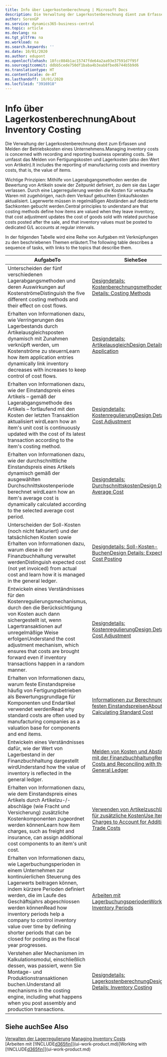 ```yaml
---
title: Info über Lagerkostenberechnung | Microsoft Docs
description: Die Verwaltung der Lagerkostenberechnung dient zum Erfassen und Melden der Betriebskosten eines Unternehmens. Sie umfasst das Melden von Fertigungskosten und Lagerkosten (also den Wert von Artikeln).
author: SorenGP
ms.service: dynamics365-business-central
ms.topic: article
ms.devlang: na
ms.tgt_pltfrm: na
ms.workload: na
ms.search.keywords: ''
ms.date: 10/01/2020
ms.author: edupont
ms.openlocfilehash: 18fcc084b1ac15747fde64a2aa93e37591d7f95f
ms.sourcegitcommit: ddbb5cede750df1baba4b3eab8fbed6744b5b9d6
ms.translationtype: HT
ms.contentlocale: de-AT
ms.lasthandoff: 10/01/2020
ms.locfileid: "3916918"
---
```

# <a name="about-inventory-costing"></a><span data-ttu-id="09154-104">Info über Lagerkostenberechnung</span><span class="sxs-lookup"><span data-stu-id="09154-104">About Inventory Costing</span></span>
<span data-ttu-id="09154-105">Die Verwaltung der Lagerkostenberechnung dient zum Erfassen und Melden der Betriebskosten eines Unternehmens.</span><span class="sxs-lookup"><span data-stu-id="09154-105">Managing inventory costs is concerned with recording and reporting business operating costs.</span></span> <span data-ttu-id="09154-106">Sie umfasst das Melden von Fertigungskosten und Lagerkosten (also den Wert von Artikeln).</span><span class="sxs-lookup"><span data-stu-id="09154-106">It includes the reporting of manufacturing costs and inventory costs, that is, the value of items.</span></span>  

 <span data-ttu-id="09154-107">Wichtige Prinzipien: Mithilfe von Lagerabgangsmethoden werden die Bewertung von Artikeln sowie der Zeitpunkt definiert, zu dem sie das Lager verlassen. Durch eine Lagerregulierung werden die Kosten für verkaufte Waren mit zugehörigen, nach dem Verkauf gebuchten Einkaufskosten aktualisiert. Lagerwerte müssen in regelmäßigen Abständen auf dedizierte Sachkonten gebucht werden.</span><span class="sxs-lookup"><span data-stu-id="09154-107">Central principles to understand are that costing methods define how items are valued when they leave inventory, that cost adjustment updates the cost of goods sold with related purchase costs posted after the sale, and that inventory values must be posted to dedicated G/L accounts at regular intervals.</span></span>  

 <span data-ttu-id="09154-108">In der folgenden Tabelle wird eine Reihe von Aufgaben mit Verknüpfungen zu den beschriebenen Themen erläutert.</span><span class="sxs-lookup"><span data-stu-id="09154-108">The following table describes a sequence of tasks, with links to the topics that describe them.</span></span>   

|<span data-ttu-id="09154-109">**Aufgabe**</span><span class="sxs-lookup"><span data-stu-id="09154-109">**To**</span></span>|<span data-ttu-id="09154-110">**Siehe**</span><span class="sxs-lookup"><span data-stu-id="09154-110">**See**</span></span>|  
|------------|-------------|  
|<span data-ttu-id="09154-111">Unterscheiden der fünf verschiedenen Lagerabgangsmethoden und deren Auswirkungen auf Kostenströme</span><span class="sxs-lookup"><span data-stu-id="09154-111">Distinguish the five different costing methods and their effect on cost flows.</span></span>|[<span data-ttu-id="09154-112">Designdetails: Kostenberechnungsmethoden</span><span class="sxs-lookup"><span data-stu-id="09154-112">Design Details: Costing Methods</span></span>](design-details-costing-methods.md)|  
|<span data-ttu-id="09154-113">Erhalten von Informationen dazu, wie Verringerungen des Lagerbestands durch Artikelausgleichsposten dynamisch mit Zunahmen verknüpft werden, um Kostenströme zu steuern</span><span class="sxs-lookup"><span data-stu-id="09154-113">Learn how item application entries dynamically link inventory decreases with increases to keep control of cost flows.</span></span>|[<span data-ttu-id="09154-114">Designdetails: Artikelausgleich</span><span class="sxs-lookup"><span data-stu-id="09154-114">Design Details: Item Application</span></span>](design-details-item-application.md)|  
|<span data-ttu-id="09154-115">Erhalten von Informationen dazu, wie der Einstandspreis eines Artikels – gemäß der Lagerabgangsmethode des Artikels – fortlaufend mit den Kosten der letzten Transaktion aktualisiert wird</span><span class="sxs-lookup"><span data-stu-id="09154-115">Learn how an item's unit cost is continuously updated with the cost of its latest transaction according to the item's costing method.</span></span>|[<span data-ttu-id="09154-116">Designdetails: Kostenregulierung</span><span class="sxs-lookup"><span data-stu-id="09154-116">Design Details: Cost Adjustment</span></span>](design-details-cost-adjustment.md)|  
|<span data-ttu-id="09154-117">Erhalten von Informationen dazu, wie der durchschnittliche Einstandspreis eines Artikels dynamisch gemäß der ausgewählten Durchschnittskostenperiode berechnet wird</span><span class="sxs-lookup"><span data-stu-id="09154-117">Learn how an item's average cost is dynamically calculated according to the selected average cost period.</span></span>|[<span data-ttu-id="09154-118">Designdetails: Durchschnittskosten</span><span class="sxs-lookup"><span data-stu-id="09154-118">Design Details: Average Cost</span></span>](design-details-average-cost.md)|  
|<span data-ttu-id="09154-119">Unterscheiden der Soll-Kosten (noch nicht fakturiert) und der tatsächlichen Kosten sowie Erhalten von Informationen dazu, warum diese in der Finanzbuchhaltung verwaltet werden</span><span class="sxs-lookup"><span data-stu-id="09154-119">Distinguish expected cost (not yet invoiced) from actual cost and learn how it is managed in the general ledger.</span></span>|[<span data-ttu-id="09154-120">Designdetails: Soll-Kosten-Buchen</span><span class="sxs-lookup"><span data-stu-id="09154-120">Design Details: Expected Cost Posting</span></span>](design-details-expected-cost-posting.md)|  
|<span data-ttu-id="09154-121">Entwickeln eines Verständnisses für den Kostenregulierungsmechanismus, durch den die Berücksichtigung von Kosten auch dann sichergestellt ist, wenn Lagertransaktionen auf unregelmäßige Weise erfolgen</span><span class="sxs-lookup"><span data-stu-id="09154-121">Understand the cost adjustment mechanism, which ensures that costs are brought forward even if inventory transactions happen in a random manner.</span></span>|[<span data-ttu-id="09154-122">Designdetails: Kostenregulierung</span><span class="sxs-lookup"><span data-stu-id="09154-122">Design Details: Cost Adjustment</span></span>](design-details-cost-adjustment.md)|  
|<span data-ttu-id="09154-123">Erhalten von Informationen dazu, warum feste Einstandspreise häufig von Fertigungsbetrieben als Bewertungsgrundlage für Komponenten und Endartikel verwendet werden</span><span class="sxs-lookup"><span data-stu-id="09154-123">Read why standard costs are often used by manufacturing companies as a valuation base for components and end items.</span></span>|[<span data-ttu-id="09154-124">Informationen zur Berechnung von festen Einstandspreisen</span><span class="sxs-lookup"><span data-stu-id="09154-124">About Calculating Standard Cost</span></span>](finance-about-calculating-standard-cost.md)|  
|<span data-ttu-id="09154-125">Entwickeln eines Verständnisses dafür, wie der Wert von Lagerbestand in der Finanzbuchhaltung dargestellt wird</span><span class="sxs-lookup"><span data-stu-id="09154-125">Understand how the value of inventory is reflected in the general ledger.</span></span>|[<span data-ttu-id="09154-126">Melden von Kosten und Abstimmen mit der Finanzbuchhaltung</span><span class="sxs-lookup"><span data-stu-id="09154-126">Reporting Costs and Reconciling with the General Ledger</span></span>](finance-report-costs-and-reconcile-with-the-general-ledger.md)|  
|<span data-ttu-id="09154-127">Erhalten von Informationen dazu, wie dem Einstandspreis eines Artikels durch Artikelzu-/-abschläge (wie Fracht und Versicherung) zusätzliche Kostenkomponenten zugeordnet werden können</span><span class="sxs-lookup"><span data-stu-id="09154-127">Learn how item charges, such as freight and insurance, can assign additional cost components to an item's unit cost.</span></span>|[<span data-ttu-id="09154-128">Verwenden von Artikelzuschlägen für zusätzliche Kosten</span><span class="sxs-lookup"><span data-stu-id="09154-128">Use Item Charges to Account for Additional Trade Costs</span></span>](payables-how-assign-item-charges.md)|  
|<span data-ttu-id="09154-129">Erhalten von Informationen dazu, wie Lagerbuchungsperioden in einem Unternehmen zur kontinuierlichen Steuerung des Lagerwerts beitragen können, indem kürzere Perioden definiert werden, die im Laufe des Geschäftsjahrs abgeschlossen werden können</span><span class="sxs-lookup"><span data-stu-id="09154-129">Read how inventory periods help a company to control inventory value over time by defining shorter periods that can be closed for posting as the fiscal year progresses.</span></span>|[<span data-ttu-id="09154-130">Arbeiten mit Lagerbuchungsperioden</span><span class="sxs-lookup"><span data-stu-id="09154-130">Work with Inventory Periods</span></span>](finance-how-to-work-with-inventory-periods.md)|  
|<span data-ttu-id="09154-131">Verstehen aller Mechanismen im Kalkulationsmodul, einschließlich dessen, was passiert, wenn Sie Montage- und Produktionstransaktionen buchen.</span><span class="sxs-lookup"><span data-stu-id="09154-131">Understand all mechanisms in the costing engine, including what happens when you post assembly and production transactions.</span></span>|[<span data-ttu-id="09154-132">Designdetails: Lagerkostenberechnung</span><span class="sxs-lookup"><span data-stu-id="09154-132">Design Details: Inventory Costing</span></span>](design-details-inventory-costing.md)|  

## <a name="see-also"></a><span data-ttu-id="09154-133">Siehe auch</span><span class="sxs-lookup"><span data-stu-id="09154-133">See Also</span></span>
<span data-ttu-id="09154-134">[Verwalten der Lagerregulierung](finance-manage-inventory-costs.md)  </span><span class="sxs-lookup"><span data-stu-id="09154-134">[Managing Inventory Costs](finance-manage-inventory-costs.md)  </span></span>  
<span data-ttu-id="09154-135">[Arbeiten mit [!INCLUDE[d365fin](includes/d365fin_md.md)]](ui-work-product.md)</span><span class="sxs-lookup"><span data-stu-id="09154-135">[Working with [!INCLUDE[d365fin](includes/d365fin_md.md)]](ui-work-product.md)</span></span>
